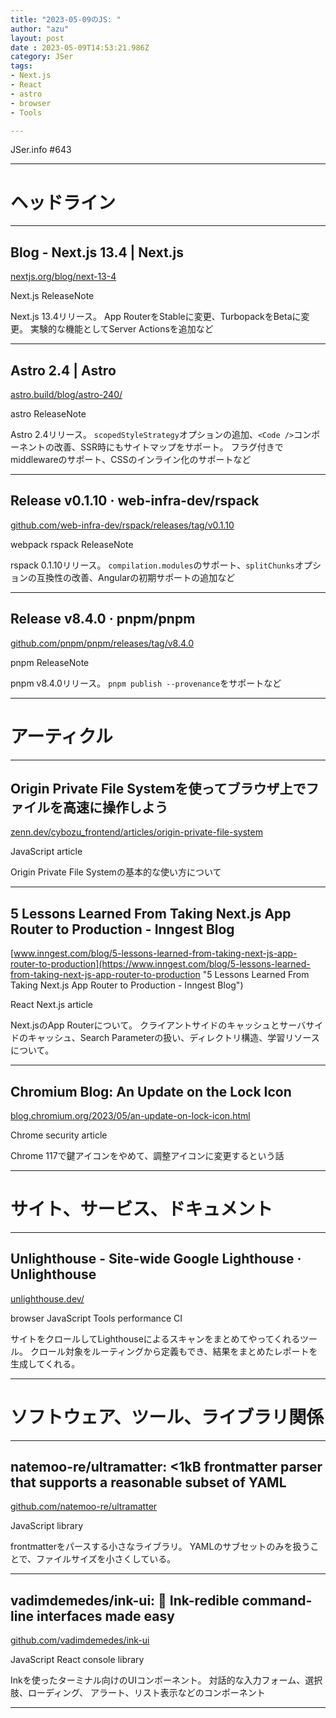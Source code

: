 ```yaml
---
title: "2023-05-09のJS: "
author: "azu"
layout: post
date : 2023-05-09T14:53:21.986Z
category: JSer
tags:
- Next.js
- React
- astro
- browser
- Tools

---
```


JSer.info #643

----

<h1 class="site-genre">ヘッドライン</h1>

----

## Blog - Next.js 13.4 | Next.js
[nextjs.org/blog/next-13-4](https://nextjs.org/blog/next-13-4 "Blog - Next.js 13.4 | Next.js")
<p class="jser-tags jser-tag-icon"><span class="jser-tag">Next.js</span> <span class="jser-tag">ReleaseNote</span></p>

Next.js 13.4リリース。
App RouterをStableに変更、TurbopackをBetaに変更。
実験的な機能としてServer Actionsを追加など


----

## Astro 2.4 | Astro
[astro.build/blog/astro-240/](https://astro.build/blog/astro-240/ "Astro 2.4 | Astro")
<p class="jser-tags jser-tag-icon"><span class="jser-tag">astro</span> <span class="jser-tag">ReleaseNote</span></p>

Astro 2.4リリース。
`scopedStyleStrategy`オプションの追加、`<Code />`コンポーネントの改善、SSR時にもサイトマップをサポート。
フラグ付きでmiddlewareのサポート、CSSのインライン化のサポートなど


----

## Release v0.1.10 · web-infra-dev/rspack
[github.com/web-infra-dev/rspack/releases/tag/v0.1.10](https://github.com/web-infra-dev/rspack/releases/tag/v0.1.10 "Release v0.1.10 · web-infra-dev/rspack")
<p class="jser-tags jser-tag-icon"><span class="jser-tag">webpack</span> <span class="jser-tag">rspack</span> <span class="jser-tag">ReleaseNote</span></p>

rspack 0.1.10リリース。
`compilation.modules`のサポート、`splitChunks`オプションの互換性の改善、Angularの初期サポートの追加など


----

## Release v8.4.0 · pnpm/pnpm
[github.com/pnpm/pnpm/releases/tag/v8.4.0](https://github.com/pnpm/pnpm/releases/tag/v8.4.0 "Release v8.4.0 · pnpm/pnpm")
<p class="jser-tags jser-tag-icon"><span class="jser-tag">pnpm</span> <span class="jser-tag">ReleaseNote</span></p>

pnpm v8.4.0リリース。
`pnpm publish --provenance`をサポートなど


----
<h1 class="site-genre">アーティクル</h1>

----

## Origin Private File Systemを使ってブラウザ上でファイルを高速に操作しよう
[zenn.dev/cybozu\_frontend/articles/origin-private-file-system](https://zenn.dev/cybozu_frontend/articles/origin-private-file-system "Origin Private File Systemを使ってブラウザ上でファイルを高速に操作しよう")
<p class="jser-tags jser-tag-icon"><span class="jser-tag">JavaScript</span> <span class="jser-tag">article</span></p>

Origin Private File Systemの基本的な使い方について


----

## 5 Lessons Learned From Taking Next.js App Router to Production - Inngest Blog
[www.inngest.com/blog/5-lessons-learned-from-taking-next-js-app-router-to-production](https://www.inngest.com/blog/5-lessons-learned-from-taking-next-js-app-router-to-production "5 Lessons Learned From Taking Next.js App Router to Production - Inngest Blog")
<p class="jser-tags jser-tag-icon"><span class="jser-tag">React</span> <span class="jser-tag">Next.js</span> <span class="jser-tag">article</span></p>

Next.jsのApp Routerについて。
クライアントサイドのキャッシュとサーバサイドのキャッシュ、Search Parameterの扱い、ディレクトリ構造、学習リソースについて。


----

## Chromium Blog: An Update on the Lock Icon
[blog.chromium.org/2023/05/an-update-on-lock-icon.html](https://blog.chromium.org/2023/05/an-update-on-lock-icon.html "Chromium Blog: An Update on the Lock Icon")
<p class="jser-tags jser-tag-icon"><span class="jser-tag">Chrome</span> <span class="jser-tag">security</span> <span class="jser-tag">article</span></p>

Chrome 117で鍵アイコンをやめて、調整アイコンに変更するという話


----
<h1 class="site-genre">サイト、サービス、ドキュメント</h1>

----

## Unlighthouse - Site-wide Google Lighthouse · Unlighthouse
[unlighthouse.dev/](https://unlighthouse.dev/ "Unlighthouse - Site-wide Google Lighthouse · Unlighthouse")
<p class="jser-tags jser-tag-icon"><span class="jser-tag">browser</span> <span class="jser-tag">JavaScript</span> <span class="jser-tag">Tools</span> <span class="jser-tag">performance</span> <span class="jser-tag">CI</span></p>

サイトをクロールしてLighthouseによるスキャンをまとめてやってくれるツール。
クロール対象をルーティングから定義もでき、結果をまとめたレポートを生成してくれる。


----
<h1 class="site-genre">ソフトウェア、ツール、ライブラリ関係</h1>

----

## natemoo-re/ultramatter: &lt;1kB frontmatter parser that supports a reasonable subset of YAML
[github.com/natemoo-re/ultramatter](https://github.com/natemoo-re/ultramatter "natemoo-re/ultramatter: &lt;1kB frontmatter parser that supports a reasonable subset of YAML")
<p class="jser-tags jser-tag-icon"><span class="jser-tag">JavaScript</span> <span class="jser-tag">library</span></p>

frontmatterをパースする小さなライブラリ。
YAMLのサブセットのみを扱うことで、ファイルサイズを小さくしている。


----

## vadimdemedes/ink-ui: 💄 Ink-redible command-line interfaces made easy
[github.com/vadimdemedes/ink-ui](https://github.com/vadimdemedes/ink-ui "vadimdemedes/ink-ui: 💄 Ink-redible command-line interfaces made easy")
<p class="jser-tags jser-tag-icon"><span class="jser-tag">JavaScript</span> <span class="jser-tag">React</span> <span class="jser-tag">console</span> <span class="jser-tag">library</span></p>

Inkを使ったターミナル向けのUIコンポーネント。
対話的な入力フォーム、選択肢、ローディング、
アラート、リスト表示などのコンポーネント


----
